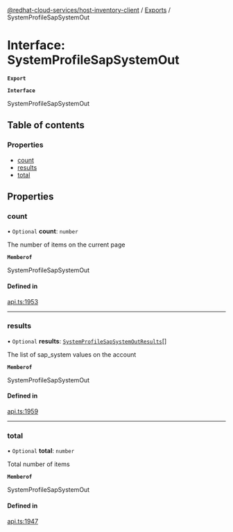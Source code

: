 [@redhat-cloud-services/host-inventory-client](../README.md) / [Exports](../modules.md) / SystemProfileSapSystemOut

# Interface: SystemProfileSapSystemOut

**`Export`**

**`Interface`**

SystemProfileSapSystemOut

## Table of contents

### Properties

- [count](SystemProfileSapSystemOut.md#count)
- [results](SystemProfileSapSystemOut.md#results)
- [total](SystemProfileSapSystemOut.md#total)

## Properties

### count

• `Optional` **count**: `number`

The number of items on the current page

**`Memberof`**

SystemProfileSapSystemOut

#### Defined in

[api.ts:1953](https://github.com/RedHatInsights/javascript-clients/blob/master/packages/host-inventory/api.ts#L1953)

___

### results

• `Optional` **results**: [`SystemProfileSapSystemOutResults`](SystemProfileSapSystemOutResults.md)[]

The list of sap_system values on the account

**`Memberof`**

SystemProfileSapSystemOut

#### Defined in

[api.ts:1959](https://github.com/RedHatInsights/javascript-clients/blob/master/packages/host-inventory/api.ts#L1959)

___

### total

• `Optional` **total**: `number`

Total number of items

**`Memberof`**

SystemProfileSapSystemOut

#### Defined in

[api.ts:1947](https://github.com/RedHatInsights/javascript-clients/blob/master/packages/host-inventory/api.ts#L1947)
